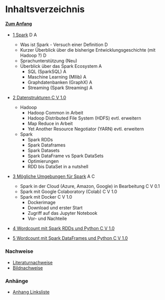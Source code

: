 # Inhaltsverzeichnis 

#### [Zum Anfang](README.md "Hier gelangen Sie zur Startseite")

* [1 Spark](01_Spark.md "Einführung in Spark und seinem Ökosystem") D A
    * Was ist Spark - Versuch einer Definition D
    * Kurzer Überblick über die bisherige Entwicklungsgeschichte (mit Hadoop ?) D
    * Sprachunterstützung (Neu)
    * Überblick über das Spark Ecosystem A
        * SQL (SparkSQL) A
        * Maschine Learning (Mllib) A
        * Graphdatenbanken (GraphX) A
        * Streaming (Spark Streaming) A

* [2 Datenstrukturen C V 1.0](02_Datenstrukturen.md "Überblick über grundlegende Datenstrukturen in Spark")
    * Hadoop
      * Hadoop Common in Arbeit
      * Hadoop Distributed File System (HDFS) evtl. erweitern
      * Map Reduce in Arbeit
      * Yet Another Resource Negotiator (YARN) evtl. erweitern
    * Spark
      * Spark RDDs
      * Spark Dataframes
      * Spark Datasets
      * Spark DataFrame vs Spark DataSets
      * Optimierungen
      * RDD bis DataSet in a nutshell

* [3 Mögliche Umgebungen für Spark](03_Mögliche_Umgebungen_für_Spark.md "Überblick über mögliche Umgebungen für Spark")
  A C
    * Spark in der Cloud (Azure, Amazon, Google) in Bearbeitung C V 0.1
    * Spark mit Google Colaboratory (Colab) C V 1.0
    * Spark mit Docker C V 1.0
        * Dockerimage
        * Download und erster Start
        * Zugriff auf das Jupyter Notebook
        * Vor- und Nachteile
  
* [4 Wordcount mit Spark RDDs und Python C V 1.0](04_Wordcount_mit_Spark_RDDs_und_Python.md "Beispiel einer realen 
  Anwendung mit Spark RDDS und Python")

* [5 Wordcount mit Spark DataFrames und Python C V 1.0](05_Wordcount_mit_Spark_DataFrames_und_Python.md "Beispiel einer 
  realen Anwendung mit Spark DataFrames und Python")

### Nachweise

* [Literaturnachweise](90_Literaturnachweise.md "Nachweis der verwendeten Literatur")
* [Bildnachweise](91_Bildnachweise.md "Nachweis der verwendeten Bilder")

### Anhänge

* [Anhang Linksliste](https://github.com/ChristianKitte/SparkProjekt/blob/main/Anhang_Linkliste.md
  "Hier befindet sich eine Liste mit weiteren Webressourcen zum Thema")
